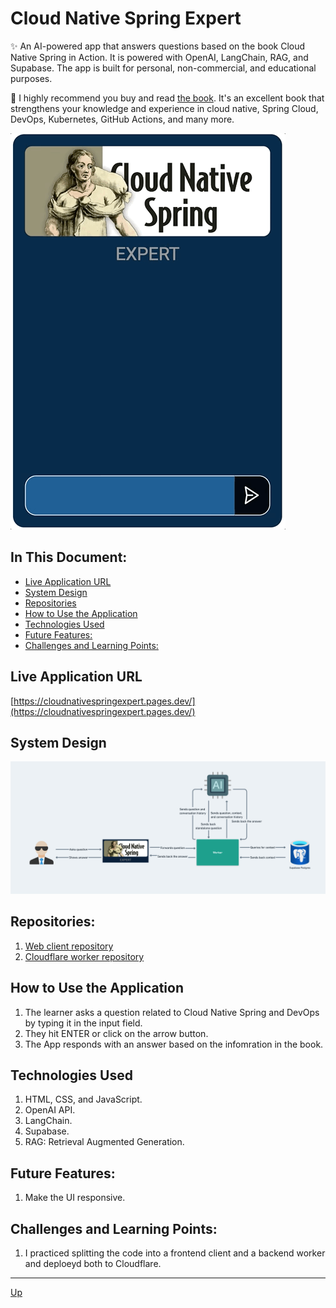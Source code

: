 # Cloud Native Spring Expert
✨ An AI-powered app that answers questions based on the book Cloud Native Spring in Action. It is powered with OpenAI, LangChain, RAG, and Supabase. The app is built for personal, non-commercial, and educational purposes.

📕 I highly recommend you buy and read [the book](https://www.manning.com/books/cloud-native-spring-in-action). It's an excellent book that strengthens your knowledge and experience in cloud native, Spring Cloud, DevOps, Kubernetes, GitHub Actions, and many more.

![demo](demo/demo.gif "Demo")

## In This Document:
  - [Live Application URL](#live-application-url)
  - [System Design](#system-design)
  - [Repositories](#repositories)
  - [How to Use the Application](#how-to-use-the-application)
  - [Technologies Used](#technologies-used)
  - [Future Features:](#future-features)
  - [Challenges and Learning Points:](#challenges-and-learning-points)

## Live Application URL
[https://cloudnativespringexpert.pages.dev/](https://cloudnativespringexpert.pages.dev/)

## System Design
![system-design](demo/system-design.png)

## Repositories:
1. [Web client repository](https://github.com/shantdashjian/cloud-native-spring-expert-client)
2. [Cloudflare worker repository](https://github.com/shantdashjian/cloud-native-spring-expert-worker)
   
## How to Use the Application
   
1. The learner asks a question related to Cloud Native Spring and DevOps by typing it in the input field.
2. They hit ENTER or click on the arrow button.
3. The App responds with an answer based on the infomration in the book.

## Technologies Used
1. HTML, CSS, and JavaScript.
2. OpenAI API.
3. LangChain.
4. Supabase.
5. RAG: Retrieval Augmented Generation.

## Future Features:
1. Make the UI responsive.

## Challenges and Learning Points:
1. I practiced splitting the code into a frontend client and a backend worker and deploeyd both to Cloudflare.
   
<hr>

[Up](README.md)
